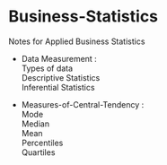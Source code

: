 # Business-Statistics

Notes for Applied Business Statistics

* Data Measurement : <br>Types of data<br>
                     Descriptive Statistics<br>
                     Inferential Statistics
                     
* Measures-of-Central-Tendency         : <br>Mode</br>
                                        Median</br>
                                        Mean</br>
                                        Percentiles</br>
                                        Quartiles</br>
                      
